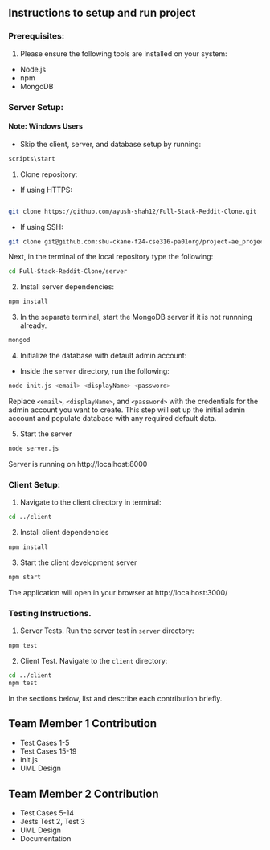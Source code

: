 ## Instructions to setup and run project

### Prerequisites:

1. Please ensure the following tools are installed on your system:

- Node.js
- npm
- MongoDB

### Server Setup:

#### Note: Windows Users
- Skip the client, server, and database setup by running:
```sh
scripts\start
```


1. Clone repository:

- If using HTTPS:

```sh

git clone https://github.com/ayush-shah12/Full-Stack-Reddit-Clone.git
```

- If using SSH:

```sh
git clone git@github.com:sbu-ckane-f24-cse316-pa01org/project-ae_project.git
```

Next, in the terminal of the local repository type the following:

```sh
cd Full-Stack-Reddit-Clone/server
```

2. Install server dependencies:

```sh
npm install
```

3. In the separate terminal, start the MongoDB server if it is not runnning already.

```sh
mongod
```

4. Initialize the database with default admin account:

- Inside the `server` directory, run the following:

```sh
node init.js <email> <displayName> <password>
```

Replace `<email>`, `<displayName>`, and `<password>` with the credentials for the admin account you want to create. This step will set up the initial admin account and populate database with any required default data.

5. Start the server

```sh
node server.js
```

Server is running on http://localhost:8000

### Client Setup:

1. Navigate to the client directory in terminal:

```sh
cd ../client
```

2. Install client dependencies

```sh
npm install
```

3. Start the client development server

```sh
npm start
```

The application will open in your browser at http://localhost:3000/

### Testing Instructions.

1. Server Tests.
   Run the server test in `server` directory:

```sh
npm test
```

2. Client Test. Navigate to the `client` directory:

```sh
cd ../client
npm test
```

In the sections below, list and describe each contribution briefly.

## Team Member 1 Contribution

- Test Cases 1-5
- Test Cases 15-19
- init.js
- UML Design

## Team Member 2 Contribution

- Test Cases 5-14
- Jests Test 2, Test 3
- UML Design
- Documentation

